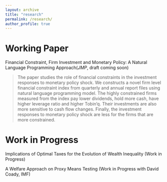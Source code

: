 ```yaml
---
layout: archive
title: "research"
permalink: /research/
author_profile: true
---
```


Working Paper
===
Financial Constraint, Firm Investment and Monetary Policy: A Natural Language Programming Approach(_JMP_, draft coming soon)
> The paper studies the role of financial constraints in the investment responses to monetary policy shock. We constructs a novel firm level financial constraint index from quarterly and annual report files using natural language programming model. The highly constrained firms measured from the index pay lower dividends, hold more cash, have higher leverage ratio and higher Tobin’q. Their investments are also more sensitive to cash flow changes. Finally, the investment responses to monetary policy shock are less for the firms that are more constrained.

Work in Progress
=====
Implications of Optimal Taxes for the Evolution of Wealth Inequality (Work in Progress)

A Welfare Approach on Proxy Means Testing (Work in Progress with David Coady, IMF)

